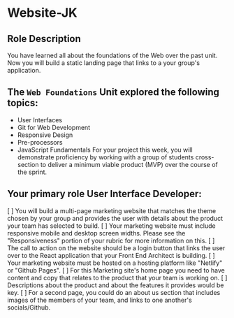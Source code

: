 # Website-JK

## **Role Description**
You have learned all about the foundations of the Web over the past unit. Now you will build a static landing page that links to a your group's application.

## **The `Web Foundations` Unit explored the following topics:**
- User Interfaces
- Git for Web Development
- Responsive Design
- Pre-processors
- JavaScript Fundamentals
For your project this week, you will demonstrate proficiency by working with a group of students cross-section to deliver a minimum viable product (MVP) over the course of the sprint.

## **Your primary role User Interface Developer:**
[ ]  You will build a multi-page marketing website that matches the theme chosen by your group and provides the user with details about the product your team has selected to build.
[ ]  Your marketing website must include responsive mobile and desktop screen widths. Please see the "Responsiveness" portion of your rubric for more information on this.
[ ]  The call to action on the website should be a login button that links the user over to the React application that your Front End Architect is building.
[ ]  Your marketing website must be hosted on a hosting platform like "Netlify" or "Github Pages".
[ ]  For this Marketing site's home page you need to have content and copy that relates to the product that your team is working on.
[ ]  Descriptions about the product and about the features it provides would be key.
[ ]  For a second page, you could do an about us section that includes images of the members of your team, and links to one another's socials/Github.